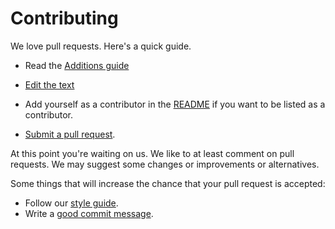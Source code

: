 # Contributing

We love pull requests. Here's a quick guide.

* Read the [Additions guide](https://github.com/HughP/LinguisticsLibrarianList#additions)

* [Edit the text](https://github.com/HughP/LinguisticsLibrarianList/edit/master/README.md)
* Add yourself as a contributor in the [README](https://github.com/HughP/LinguisticsLibrarianList/edit/master/README.md) if you want to be listed as a contributor.
* [Submit a pull request][pr].

[pr]: https://github.com/HughP/LinguisticsLibrarianList/compare/

At this point you're waiting on us. We like to at least comment on pull requests. We may suggest some changes or improvements or alternatives.

Some things that will increase the chance that your pull request is accepted:

* Follow our [style guide][style].
* Write a [good commit message][commit].

[style]: https://github.com/HughP/LinguisticsLibrarianList#additions
[commit]: http://tbaggery.com/2008/04/19/a-note-about-git-commit-messages.html
